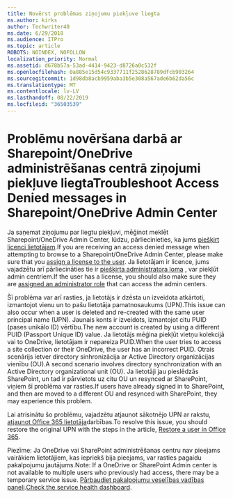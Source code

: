 ```yaml
---
title: Novērst problēmas ziņojumu piekļuve liegta
ms.author: kirks
author: Techwriter40
ms.date: 6/29/2018
ms.audience: ITPro
ms.topic: article
ROBOTS: NOINDEX, NOFOLLOW
localization_priority: Normal
ms.assetid: d678b57a-53ad-4414-9423-d8726a0c532f
ms.openlocfilehash: 0a885e15d54c9337711f2528628789dfcb903264
ms.sourcegitcommit: 1d98db8acb9959aba3b5e308a567ade6b62da56c
ms.translationtype: MT
ms.contentlocale: lv-LV
ms.lasthandoff: 08/22/2019
ms.locfileid: "36503539"
---
```

# <a name="troubleshoot-access-denied-messages-in-sharepointonedrive-admin-center"></a><span data-ttu-id="f51f4-102">Problēmu novēršana darbā ar Sharepoint/OneDrive administrēšanas centrā ziņojumi piekļuve liegta</span><span class="sxs-lookup"><span data-stu-id="f51f4-102">Troubleshoot Access Denied messages in Sharepoint/OneDrive Admin Center</span></span>

<span data-ttu-id="f51f4-103">Ja saņemat ziņojumu par liegtu piekļuvi, mēģinot meklēt Sharepoint/OneDrive Admin Center, lūdzu, pārliecinieties, ka jums [piešķirt licenci lietotājam](https://docs.microsoft.com/office365/admin/subscriptions-and-billing/assign-licenses-to-users?view=o365-worldwide&amp;tabs=One).</span><span class="sxs-lookup"><span data-stu-id="f51f4-103">If you are receiving an access denied message when attempting to browse to a Sharepoint/OneDrive Admin Center, please make sure that you [assign a license to the user](https://docs.microsoft.com/office365/admin/subscriptions-and-billing/assign-licenses-to-users?view=o365-worldwide&amp;tabs=One).</span></span> <span data-ttu-id="f51f4-104">Ja lietotājam ir licence, jums vajadzētu arī pārliecināties tie ir [piešķirta administratora loma](https://docs.microsoft.com/office365/admin/add-users/about-admin-roles?view=o365-worldwide) , var piekļūt admin centriem.</span><span class="sxs-lookup"><span data-stu-id="f51f4-104">If the user has a license, you should also make sure they are [assigned an administrator role](https://docs.microsoft.com/office365/admin/add-users/about-admin-roles?view=o365-worldwide) that can access the admin centers.</span></span>

<span data-ttu-id="f51f4-105">Šī problēma var arī rasties, ja lietotājs ir dzēsta un izveidota atkārtoti, izmantojot vienu un to pašu lietotāja pamatnosaukums (UPN).</span><span class="sxs-lookup"><span data-stu-id="f51f4-105">This issue can also occur when a user is deleted and re-created with the same user principal name (UPN).</span></span> <span data-ttu-id="f51f4-106">Jaunais konts ir izveidots, izmantojot citu PUID (pases unikālo ID) vērtību.</span><span class="sxs-lookup"><span data-stu-id="f51f4-106">The new account is created by using a different PUID (Passport Unique ID) value.</span></span> <span data-ttu-id="f51f4-107">Ja lietotājs mēģina piekļūt vietņu kolekcijā vai to OneDrive, lietotājam ir nepareiza PUID.</span><span class="sxs-lookup"><span data-stu-id="f51f4-107">When the user tries to access a site collection or their OneDrive, the user has an incorrect PUID.</span></span> <span data-ttu-id="f51f4-108">Otrais scenārijs ietver directory sinhronizācija ar Active Directory organizācijas vienību (OU).</span><span class="sxs-lookup"><span data-stu-id="f51f4-108">A second scenario involves directory synchronization with an Active Directory organizational unit (OU).</span></span> <span data-ttu-id="f51f4-109">Ja lietotāji jau pieslēdzās SharePoint, un tad ir pārvietots uz citu OU un resynced ar SharePoint, viņiem šī problēma var rasties.</span><span class="sxs-lookup"><span data-stu-id="f51f4-109">If users have already signed in to SharePoint, and then are moved to a different OU and resynced with SharePoint, they may experience this problem.</span></span>

<span data-ttu-id="f51f4-110">Lai atrisinātu šo problēmu, vajadzētu atjaunot sākotnējo UPN ar rakstu, [atjaunot Office 365 lietotāja](https://docs.microsoft.com/office365/admin/add-users/restore-user?view=o365-worldwide)darbības.</span><span class="sxs-lookup"><span data-stu-id="f51f4-110">To resolve this issue, you should restore the original UPN with the steps in the article, [Restore a user in Office 365](https://docs.microsoft.com/office365/admin/add-users/restore-user?view=o365-worldwide).</span></span>

<span data-ttu-id="f51f4-111">Piezīme: Ja OneDrive vai SharePoint administrēšanas centru nav pieejams vairākiem lietotājiem, kas iepriekš bija pieejams, var rasties pagaidu pakalpojumu jautājums.</span><span class="sxs-lookup"><span data-stu-id="f51f4-111">Note: If a OneDrive or SharePoint Admin center is not available to multiple users who previously had access, there may be a temporary service issue.</span></span>  <span data-ttu-id="f51f4-112">[Pārbaudiet pakalpojumu veselības vadības paneli](https://portal.office.com/adminportal/home#/servicehealth).</span><span class="sxs-lookup"><span data-stu-id="f51f4-112">[Check the service health dashboard](https://portal.office.com/adminportal/home#/servicehealth).</span></span>



